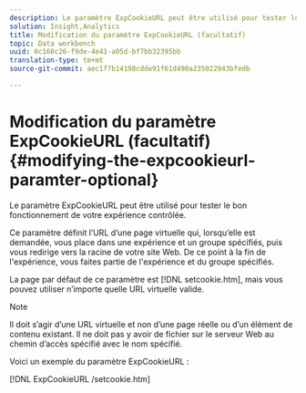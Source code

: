 ```yaml
---
description: Le paramètre ExpCookieURL peut être utilisé pour tester le bon fonctionnement de votre expérience contrôlée.
solution: Insight,Analytics
title: Modification du paramètre ExpCookieURL (facultatif)
topic: Data workbench
uuid: 0c160c26-f9de-4e41-a05d-bf7bb32395bb
translation-type: tm+mt
source-git-commit: aec1f7b14198cdde91f61d490a235022943bfedb

---
```



# Modification du paramètre ExpCookieURL (facultatif){#modifying-the-expcookieurl-paramter-optional}

Le paramètre ExpCookieURL peut être utilisé pour tester le bon fonctionnement de votre expérience contrôlée.

Ce paramètre définit l’URL d’une page virtuelle qui, lorsqu’elle est demandée, vous place dans une expérience et un groupe spécifiés, puis vous redirige vers la racine de votre site Web. De ce point à la fin de l&#39;expérience, vous faites partie de l&#39;expérience et du groupe spécifiés.

La page par défaut de ce paramètre est [!DNL setcookie.htm], mais vous pouvez utiliser n’importe quelle URL virtuelle valide.

>[!NOTE]
>
>Il doit s’agir d’une URL virtuelle et non d’une page réelle ou d’un élément de contenu existant. Il ne doit pas y avoir de fichier sur le serveur Web au chemin d’accès spécifié avec le nom spécifié.

Voici un exemple du paramètre ExpCookieURL :

[!DNL ExpCookieURL /setcookie.htm]
